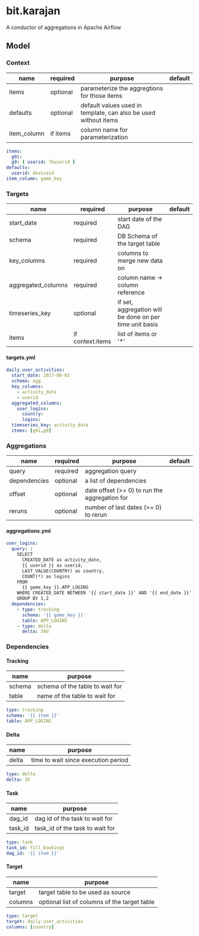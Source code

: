 # bit.karajan
A conductor of aggregations in Apache Airflow

## Model

### Context

| name | required | purpose | default |
| ---- | -------- | ------- | ------- |
| items | optional | parameterize the aggregtions for those items |
| defaults | optional | default values used in template, can also be used without items |
| item_column | if items | column name for parameterization |

```yaml
items:
  g9i:
  g9: { userid: fbuserid }
defaults:
  userid: deviceid
item_column: game_key
```

### Targets

| name | required | purpose | default |
| ---- | -------- | ------- | ------- |
| start_date | required | start date of the DAG |
| schema | required | DB Schema of the target table |
| key_columns | required | columns to merge new data on |
| aggregated_columns | required | column name -> column reference | 
| timeseries_key | optional | if set, aggregation will be done on per time unit basis |
| items | if context.items | list of items or '*' |

#### targets.yml
```yaml
daily_user_activities:
  start_date: 2017-06-01
  schema: agg
  key_columns:
    - activity_date
    - userid
  aggregated_columns:
    user_logins:
      country:
      logins:
  timeseries_key: activity_date
  items: [g9i,g9]
```

### Aggregations

| name | required | purpose | default |
| ---- | -------- | ------- | ------- |
| query | required | aggregation query |
| dependencies | optional | a list of dependencies |
| offset | optional | date offset (>= 0) to run the aggregation for |
| reruns | optional | number of last dates (>= 0) to rerun |

#### aggregations.yml
```yaml
user_logins:
  query: |
    SELECT
      CREATED_DATE as activity_date,
      {{ userid }} as userid,
      LAST_VALUE(COUNTRY) as country,
      COUNT(*) as logins
    FROM
      {{ game_key }}.APP_LOGINS
    WHERE CREATED_DATE BETWEEN '{{ start_date }}' AND '{{ end_date }}'
    GROUP BY 1,2
  dependencies:
    - type: tracking
      schema: '{{ game_key }}'
      table: APP_LOGINS
    - type: delta
      delta: 30d
```

### Dependencies

#### Tracking

| name | purpose |
| ---- | ------- |
| schema | schema of the table to wait for |
| table | name of the table to wait for |

```yaml
type: tracking
schema: '{{ item }}'
table: APP_LOGINS
```

#### Delta

| name | purpose |
| ---- | ------- |
| delta | time to wait since execution period |

```yaml
type: delta
delta: 2h
```

#### Task

| name | purpose |
| ---- | ------- |
| dag_id | dag id of the task to wait for |
| task_id | task_id of the task to wait for |

```yaml
type: task
task_id: fill_bookings
dag_id: '{{ item }}'
```


#### Target

| name | purpose |
| ---- | ------- |
| target | target table to be used as source |
| columns | optional list of columns of the target table |

```yaml
type: target
target: daily_user_activities
columns: [country]
```
